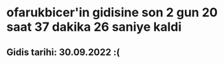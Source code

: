 # ofarukbicer'in gidisine son 2 gun 20 saat 37 dakika 26 saniye kaldi

## Gidis tarihi: 30.09.2022 :(